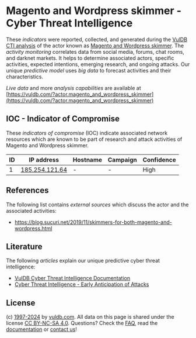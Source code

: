 # Magento and Wordpress skimmer - Cyber Threat Intelligence

These _indicators_ were reported, collected, and generated during the [VulDB CTI analysis](https://vuldb.com/?kb.cti) of the actor known as [Magento and Wordpress skimmer](https://vuldb.com/?actor.magento_and_wordpress_skimmer). The _activity monitoring_ correlates data from social media, forums, chat rooms, and darknet markets. It helps to determine associated actors, specific activities, expected intentions, emerging research, and ongoing attacks. Our unique _predictive model_ uses _big data_ to forecast activities and their characteristics.

_Live data_ and more _analysis capabilities_ are available at [https://vuldb.com/?actor.magento_and_wordpress_skimmer](https://vuldb.com/?actor.magento_and_wordpress_skimmer)

## IOC - Indicator of Compromise

These _indicators of compromise_ (IOC) indicate associated network resources which are known to be part of research and attack activities of Magento and Wordpress skimmer.

ID | IP address | Hostname | Campaign | Confidence
-- | ---------- | -------- | -------- | ----------
1 | [185.254.121.64](https://vuldb.com/?ip.185.254.121.64) | - | - | High

## References

The following list contains _external sources_ which discuss the actor and the associated activities:

* https://blog.sucuri.net/2019/11/skimmers-for-both-magento-and-wordpress.html

## Literature

The following _articles_ explain our unique predictive cyber threat intelligence:

* [VulDB Cyber Threat Intelligence Documentation](https://vuldb.com/?kb.cti)
* [Cyber Threat Intelligence - Early Anticipation of Attacks](https://www.scip.ch/en/?labs.20201022)

## License

(c) [1997-2024](https://vuldb.com/?kb.changelog) by [vuldb.com](https://vuldb.com/?kb.about). All data on this page is shared under the license [CC BY-NC-SA 4.0](https://creativecommons.org/licenses/by-nc-sa/4.0/). Questions? Check the [FAQ](https://vuldb.com/?kb.faq), read the [documentation](https://vuldb.com/?kb) or [contact us](https://vuldb.com/?contact)!
